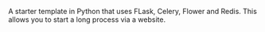 A starter template in Python that uses FLask, Celery, Flower and Redis.
This allows you to start a long process via a website.
